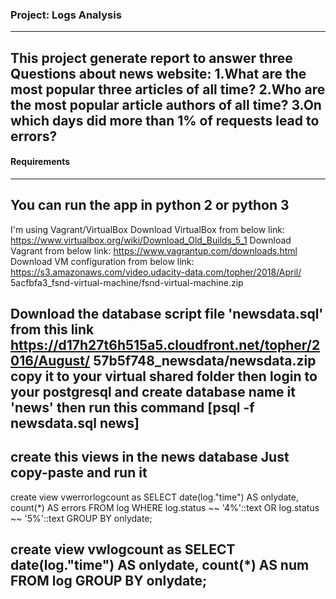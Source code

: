 ### Project: Logs Analysis
-----------------------------------------------------------------
This project generate report to answer three Questions about news
website:
1.What are the most popular three articles of all time?
2.Who are the most popular article authors of all time?
3.On which days did more than 1% of requests lead to errors?
-----------------------------------------------------------------
#### Requirements
-----------------------------------------------------------------
You can run the app in python 2 or python 3
-----------------------------------------------------------------
I'm using Vagrant/VirtualBox
Download VirtualBox from below link:
https://www.virtualbox.org/wiki/Download_Old_Builds_5_1
Download Vagrant from below link:
https://www.vagrantup.com/downloads.html
Download VM configuration from below link:
https://s3.amazonaws.com/video.udacity-data.com/topher/2018/April/
5acfbfa3_fsnd-virtual-machine/fsnd-virtual-machine.zip

Download the database script file 'newsdata.sql' from this link
https://d17h27t6h515a5.cloudfront.net/topher/2016/August/
57b5f748_newsdata/newsdata.zip
copy it to your virtual shared folder then login to your postgresql
and create database name it 'news' then run this command 
[psql -f newsdata.sql news]
-----------------------------------------------------------------
create this views in the news database
Just copy-paste and run it
-----------------------------------------------------------------
create view vwerrorlogcount as
SELECT date(log."time") AS onlydate,
    count(*) AS errors
   FROM log
  WHERE log.status ~~ '4%'::text OR log.status ~~ '5%'::text
  GROUP BY onlydate;

create view vwlogcount as
SELECT date(log."time") AS onlydate,
    count(*) AS num
   FROM log
  GROUP BY onlydate;
-----------------------------------------------------------------
